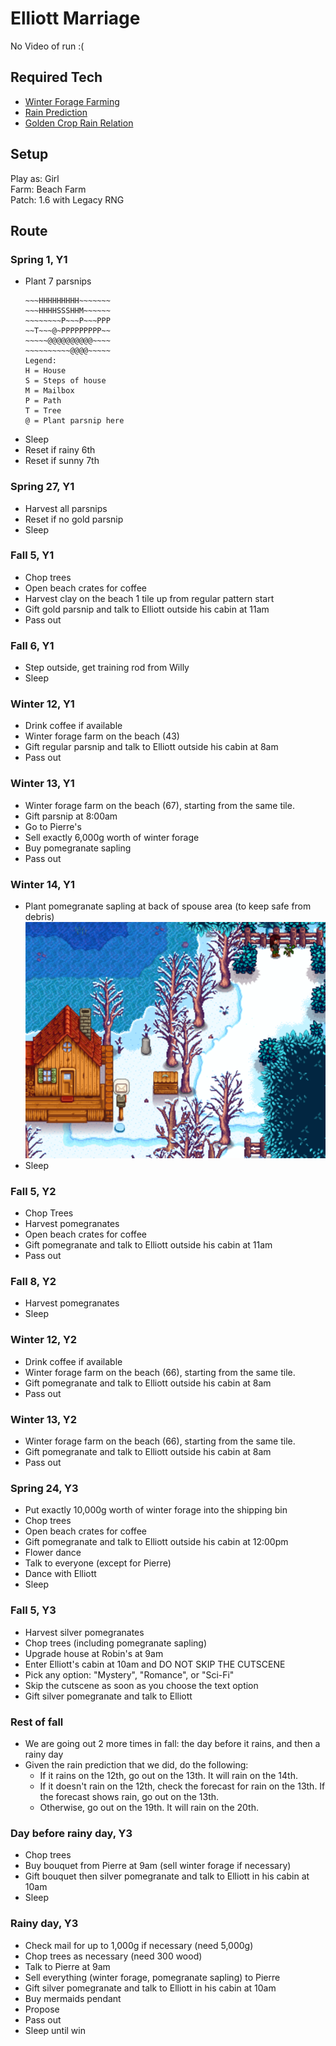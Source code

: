 # Elliott Marriage 

No Video of run :(

## Required Tech
- [Winter Forage Farming](../../tech/winter_forage_farming.md)
- [Rain Prediction](../../tech/rain_prediction.md)
- [Golden Crop Rain Relation](../../tech/golden_crop_rain_relation.md)

## Setup

Play as: Girl  
Farm: Beach Farm  
Patch: 1.6 with Legacy RNG

## Route

### Spring 1, Y1
- Plant 7 parsnips
  ```
  ~~~HHHHHHHHH~~~~~~~
  ~~~HHHHSSSHHM~~~~~~
  ~~~~~~~~P~~~P~~~PPP
  ~~T~~~@~PPPPPPPPP~~
  ~~~~~@@@@@@@@@@~~~~
  ~~~~~~~~~~@@@@~~~~~
  Legend:
  H = House
  S = Steps of house
  M = Mailbox
  P = Path
  T = Tree
  @ = Plant parsnip here
  ```
- Sleep
- Reset if rainy 6th
- Reset if sunny 7th

### Spring 27, Y1
- Harvest all parsnips
- Reset if no gold parsnip
- Sleep

### Fall 5, Y1
- Chop trees
- Open beach crates for coffee
- Harvest clay on the beach 1 tile up from regular pattern start
- Gift gold parsnip and talk to Elliott outside his cabin at 11am
- Pass out

### Fall 6, Y1
- Step outside, get training rod from Willy
- Sleep

### Winter 12, Y1
- Drink coffee if available
- Winter forage farm on the beach (43)
- Gift regular parsnip and talk to Elliott outside his cabin at 8am
- Pass out

### Winter 13, Y1
- Winter forage farm on the beach (67), starting from the same tile.
- Gift parsnip at 8:00am
- Go to Pierre's
- Sell exactly 6,000g worth of winter forage
- Buy pomegranate sapling
- Pass out

### Winter 14, Y1
- Plant pomegranate sapling at back of spouse area (to keep safe from debris)
  ![Pomegranate spot](../../img/emily_apricot.png)
- Sleep

### Fall 5, Y2
- Chop Trees
- Harvest pomegranates
- Open beach crates for coffee
- Gift pomegranate and talk to Elliott outside his cabin at 11am
- Pass out

### Fall 8, Y2
- Harvest pomegranates
- Sleep

### Winter 12, Y2
- Drink coffee if available
- Winter forage farm on the beach (66), starting from the same tile.
- Gift pomegranate and talk to Elliott outside his cabin at 8am
- Pass out

### Winter 13, Y2
- Winter forage farm on the beach (66), starting from the same tile.
- Gift pomegranate and talk to Elliott outside his cabin at 8am
- Pass out

### Spring 24, Y3
- Put exactly 10,000g worth of winter forage into the shipping bin
- Chop trees
- Open beach crates for coffee
- Gift pomegranate and talk to Elliott outside his cabin at 12:00pm
- Flower dance
- Talk to everyone (except for Pierre)
- Dance with Elliott
- Sleep

### Fall 5, Y3
- Harvest silver pomegranates
- Chop trees (including pomegranate sapling)
- Upgrade house at Robin's at 9am
- Enter Elliott's cabin at 10am and DO NOT SKIP THE CUTSCENE
- Pick any option: "Mystery", "Romance", or "Sci-Fi"
- Skip the cutscene as soon as you choose the text option
- Gift silver pomegranate and talk to Elliott

### Rest of fall
- We are going out 2 more times in fall: the day before it rains, and then a rainy day
- Given the rain prediction that we did, do the following:
  - If it rains on the 12th, go out on the 13th. It will rain on the 14th.
  - If it doesn't rain on the 12th, check the forecast for rain on the 13th. If the forecast shows rain, go out on the 13th.
  - Otherwise, go out on the 19th. It will rain on the 20th.

### Day before rainy day, Y3
- Chop trees
- Buy bouquet from Pierre at 9am (sell winter forage if necessary)
- Gift bouquet then silver pomegranate and talk to Elliott in his cabin at 10am
- Sleep

### Rainy day, Y3
- Check mail for up to 1,000g if necessary (need 5,000g)
- Chop trees as necessary (need 300 wood)
- Talk to Pierre at 9am
- Sell everything (winter forage, pomegranate sapling) to Pierre
- Gift silver pomegranate and talk to Elliott in his cabin at 10am
- Buy mermaids pendant
- Propose
- Pass out
- Sleep until win
